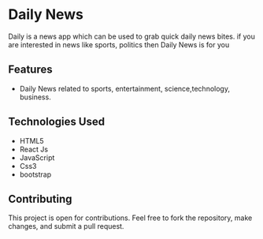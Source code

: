 
# Daily News

Daily is a news app which can be used to grab quick daily news bites. if you are interested in news like sports, politics then Daily News is for you


## Features
- Daily News related to sports, entertainment, science,technology, business.



## Technologies Used
* HTML5
* React Js
* JavaScript
* Css3
* bootstrap
## Contributing

This project is open for contributions. Feel free to fork the repository, make changes, and submit a pull request.

